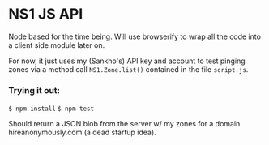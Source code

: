# NS1 JS API

Node based for the time being. Will use browserify to wrap all the code into a client side module later on.

For now, it just uses my (Sankho's) API key and account to test pinging zones via a method call `NS1.Zone.list()` contained in the file `script.js`.

### Trying it out:

`$ npm install`
`$ npm test`

Should return a JSON blob from the server w/ my zones for a domain hireanonymously.com (a dead startup idea).

